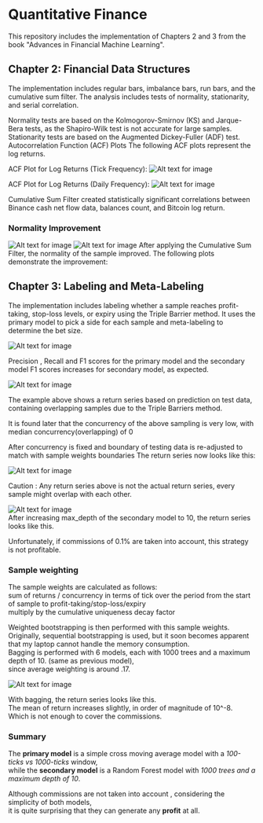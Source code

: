 # Quantitative Finance #

This repository includes the implementation of Chapters 2 and 3 from the book "Advances in Financial Machine Learning".

## Chapter 2: Financial Data Structures ##
The implementation includes regular bars, imbalance bars, run bars, and the cumulative sum filter. The analysis includes tests of normality, stationarity, and serial correlation.

Normality tests are based on the Kolmogorov-Smirnov (KS) and Jarque-Bera tests, as the Shapiro-Wilk test is not accurate for large samples.
Stationarity tests are based on the Augmented Dickey-Fuller (ADF) test.
Autocorrelation Function (ACF) Plots
The following ACF plots represent the log returns.

ACF Plot for Log Returns (Tick Frequency):
![Alt text for image](/plots/acf.png)

ACF Plot for Log Returns (Daily Frequency):
![Alt text for image](/plots/events/acf.png)

Cumulative Sum Filter created statistically significant correlations between Binance cash net flow data, balances count, and Bitcoin log return.

### Normality Improvement ###
![Alt text for image](/plots/events/log_price_normal.png)
![Alt text for image](/plots/events/price_cusum_normal.png)
After applying the Cumulative Sum Filter, the normality of the sample improved. The following plots demonstrate the improvement:

## Chapter 3: Labeling and Meta-Labeling ##
The implementation includes labeling whether a sample reaches profit-taking, stop-loss levels, or expiry using the Triple Barrier method. It uses the primary model to pick a side for each sample and meta-labeling to determine the bet size.

![Alt text for image](plots/labeling/scores.png)<br>

Precision , Recall and F1 scores for the primary model and the secondary model
F1 scores increases for secondary model, as expected.

![Alt text for image](plots/labeling/return_series.png)<br>

The example above shows a return series based on prediction on test data, containing overlapping samples due to the Triple Barriers method.

It is found later that the concurrency of the above sampling is very low, with median concurrency(overlapping) of 0

After concurrency is fixed and boundary of testing data is re-adjusted to match with sample weights boundaries
The return series now looks like this:

![Alt text for image](plots/labeling/return_series_concurrency_fixed_boundary_adjusted.png)<br>

Caution : Any return series above is not the actual return series, every sample might overlap with each other. <br>

![Alt text for image](plots/labeling/return.png)<br>
After increasing max_depth of the secondary model to 10, the return series looks like this. <br>

Unfortunately, if commissions of 0.1% are taken into account, this strategy is not profitable. <br>

### Sample weighting ###

The sample weights are calculated as follows: <br>
sum of returns / concurrency in terms of tick over the period from the start of sample to profit-taking/stop-loss/expiry<br>
multiply by the cumulative uniqueness decay factor<br>


Weighted bootstrapping is then performed with this sample weights. <br>
Originally, sequential bootstrapping is used, but it soon becomes apparent that my laptop cannot handle the memory consumption. <br>
Bagging is performed with 6 models, each with 1000 trees and a maximum depth of 10. (same as previous model), <br>
since average weighting is around .17.<br>


![Alt text for image](plots/labeling/return_bagging.png)<br>

With bagging, the return series looks like this. <br>
The mean of return increases slightly, in order of magnitude of 10^-8. <br>
Which is not enough to cover the commissions. <br>

### Summary ###
The **primary model** is a simple cross moving average model with a *100-ticks vs 1000-ticks* window, <br>
while the **secondary model** is a Random Forest model with *1000 trees and a maximum depth of 10*. <br>

Although commissions are not taken into account , considering the simplicity of both models, <br>
it is quite surprising that they can generate any **profit** at all.